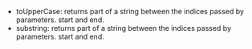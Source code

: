 * toUpperCase: returns part of a string between the indices passed by parameters. start and end.
* substring: returns part of a string between the indices passed by parameters. start and end.
